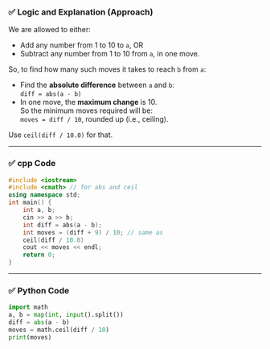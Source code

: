 ### ✅ **Logic and Explanation (Approach)**

We are allowed to either:

- Add any number from 1 to 10 to `a`, OR
- Subtract any number from 1 to 10 from `a`, in one move.

So, to find how many such moves it takes to reach `b` from `a`:

- Find the **absolute difference** between `a` and `b`:  
    `diff = abs(a - b)`
- In one move, the **maximum change** is 10.  
    So the minimum moves required will be:  
    `moves = diff / 10`, rounded up (i.e., ceiling).

Use `ceil(diff / 10.0)` for that.

---

### ✅ **cpp Code**

```cpp
#include <iostream> 
#include <cmath> // for abs and ceil 
using namespace std;  
int main() {     
	int a, b;     
	cin >> a >> b;      
	int diff = abs(a - b);     
	int moves = (diff + 9) / 10; // same as 
	ceil(diff / 10.0)      
	cout << moves << endl;     
	return 0; 
}
```

---

### ✅ **Python Code**


```python
import math  
a, b = map(int, input().split())  
diff = abs(a - b) 
moves = math.ceil(diff / 10)  
print(moves)
```